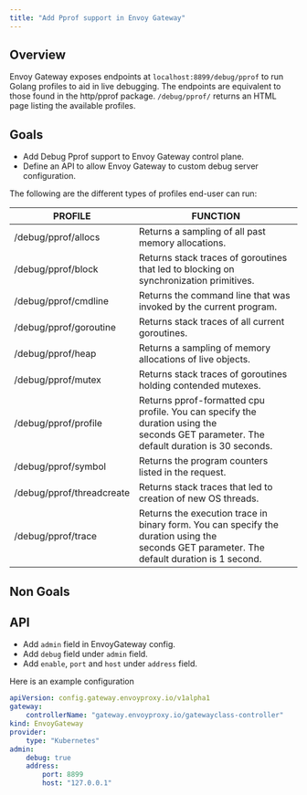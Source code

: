 ```yaml
---
title: "Add Pprof support in Envoy Gateway"
---
```


## Overview

Envoy Gateway exposes endpoints at `localhost:8899/debug/pprof` to run Golang profiles to aid in live debugging. The endpoints are equivalent to those found in the http/pprof package. `/debug/pprof/` returns an HTML page listing the available profiles.

## Goals

* Add Debug Pprof support to Envoy Gateway control plane.
* Define an API to allow Envoy Gateway to custom debug server configuration.

The following are the different types of profiles end-user can run:

PROFILE	| FUNCTION
-- | --
/debug/pprof/allocs | Returns a sampling of all past memory allocations.
/debug/pprof/block | Returns stack traces of goroutines that led to blocking on synchronization primitives.
/debug/pprof/cmdline | Returns the command line that was invoked by the current program.
/debug/pprof/goroutine | Returns stack traces of all current goroutines.
/debug/pprof/heap | Returns a sampling of memory allocations of live objects.
/debug/pprof/mutex | Returns stack traces of goroutines holding contended mutexes.
/debug/pprof/profile | Returns pprof-formatted cpu profile. You can specify the duration using the seconds GET parameter. The default duration is 30 seconds.
/debug/pprof/symbol | Returns the program counters listed in the request.
/debug/pprof/threadcreate | Returns stack traces that led to creation of new OS threads.
/debug/pprof/trace | Returns the execution trace in binary form. You can specify the duration using the seconds GET parameter. The default duration is 1 second.

## Non Goals

## API

* Add `admin` field in EnvoyGateway config.
* Add `debug` field under `admin` field.
* Add `enable`, `port` and `host` under `address` field.

Here is an example configuration

``` yaml
apiVersion: config.gateway.envoyproxy.io/v1alpha1
gateway:
    controllerName: "gateway.envoyproxy.io/gatewayclass-controller"
kind: EnvoyGateway
provider:
    type: "Kubernetes"
admin:
    debug: true
    address:
        port: 8899
        host: "127.0.0.1"
```

